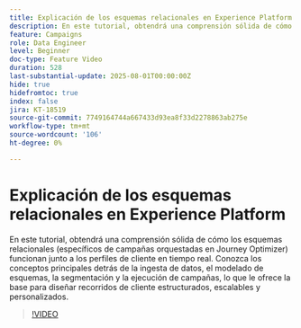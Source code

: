 ```yaml
---
title: Explicación de los esquemas relacionales en Experience Platform
description: En este tutorial, obtendrá una comprensión sólida de cómo los esquemas relacionales (específicos de campañas orquestadas en Journey Optimizer) funcionan junto a los perfiles de cliente en tiempo real. Conozca los conceptos principales detrás de la ingesta de datos, el modelado de esquemas, la segmentación y la ejecución de campañas, lo que le ofrece la base para diseñar recorridos de cliente estructurados, escalables y personalizados.
feature: Campaigns
role: Data Engineer
level: Beginner
doc-type: Feature Video
duration: 528
last-substantial-update: 2025-08-01T00:00:00Z
hide: true
hidefromtoc: true
index: false
jira: KT-18519
source-git-commit: 7749164744a667433d93ea8f33d2278863ab275e
workflow-type: tm+mt
source-wordcount: '106'
ht-degree: 0%

---
```



# Explicación de los esquemas relacionales en Experience Platform

En este tutorial, obtendrá una comprensión sólida de cómo los esquemas relacionales (específicos de campañas orquestadas en Journey Optimizer) funcionan junto a los perfiles de cliente en tiempo real. Conozca los conceptos principales detrás de la ingesta de datos, el modelado de esquemas, la segmentación y la ejecución de campañas, lo que le ofrece la base para diseñar recorridos de cliente estructurados, escalables y personalizados.

>[!VIDEO](https://video.tv.adobe.com/v/3470214/?learn=on&enablevpops)
